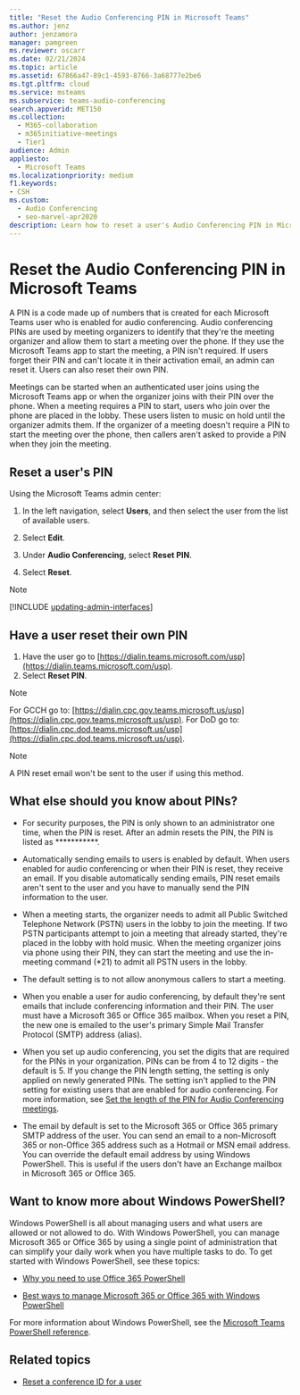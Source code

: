 ```yaml
---
title: "Reset the Audio Conferencing PIN in Microsoft Teams"
ms.author: jenz
author: jenzamora
manager: pamgreen
ms.reviewer: oscarr
ms.date: 02/21/2024
ms.topic: article
ms.assetid: 67866a47-89c1-4593-8766-3a68777e2be6
ms.tgt.pltfrm: cloud
ms.service: msteams
ms.subservice: teams-audio-conferencing
search.appverid: MET150
ms.collection: 
  - M365-collaboration
  - m365initiative-meetings
  - Tier1
audience: Admin
appliesto: 
  - Microsoft Teams
ms.localizationpriority: medium
f1.keywords:
- CSH
ms.custom: 
  - Audio Conferencing
  - seo-marvel-apr2020
description: Learn how to reset a user's Audio Conferencing PIN in Microsoft Teams, and learn important facts about PINs.
---
```


# Reset the Audio Conferencing PIN in Microsoft Teams

A PIN is a code made up of numbers that is created for each Microsoft Teams user who is enabled for audio conferencing. Audio conferencing PINs are used by meeting organizers to identify that they're the meeting organizer and allow them to start a meeting over the phone. If they use the Microsoft Teams app to start the meeting, a PIN isn't required. If users forget their PIN and can't locate it in their activation email, an admin can reset it. Users can also reset their own PIN.
  
Meetings can be started when an authenticated user joins using the Microsoft Teams app or when the organizer joins with their PIN over the phone. When a meeting requires a PIN to start, users who join over the phone are placed in the lobby. These users listen to music on hold until the organizer admits them. If the organizer of a meeting doesn't require a PIN to start the meeting over the phone, then callers aren't asked to provide a PIN when they join the meeting.

## Reset a user's PIN

Using the Microsoft Teams admin center:

1. In the left navigation, select **Users**, and then select the user from the list of available users.

2. Select **Edit**.

3. Under **Audio Conferencing**, select **Reset PIN**.

4. Select **Reset**.

> [!Note]
> [!INCLUDE [updating-admin-interfaces](includes/updating-admin-interfaces.md)]

## Have a user reset their own PIN

1. Have the user go to [https://dialin.teams.microsoft.com/usp](https://dialin.teams.microsoft.com/usp).
2. Select **Reset PIN**.

> [!NOTE]
> For GCCH go to: [https://dialin.cpc.gov.teams.microsoft.us/usp](https://dialin.cpc.gov.teams.microsoft.us/usp).
> For DoD go to: [https://dialin.cpc.dod.teams.microsoft.us/usp](https://dialin.cpc.dod.teams.microsoft.us/usp).

> [!NOTE]
> A PIN reset email won't be sent to the user if using this method.

## What else should you know about PINs?

- For security purposes, the PIN is only shown to an administrator one time, when the PIN is reset. After an admin resets the PIN, the PIN is listed as ***********.

- Automatically sending emails to users is enabled by default. When users enabled for audio conferencing or when their PIN is reset, they receive an email. If you disable automatically sending emails, PIN reset emails aren't sent to the user and you have to manually send the PIN information to the user.

- When a meeting starts, the organizer needs to admit all Public Switched Telephone Network (PSTN) users in the lobby to join the meeting. If two PSTN participants attempt to join a meeting that already started, they're placed in the lobby with hold music. When the meeting organizer joins via phone using their PIN, they can start the meeting and use the in-meeting command (*21) to admit all PSTN users in the lobby.

- The default setting is to not allow anonymous callers to start a meeting.

- When you enable a user for audio conferencing, by default they're sent emails that include conferencing information and their PIN. The user must have a Microsoft 365 or Office 365 mailbox. When you reset a PIN, the new one is emailed to the user's primary Simple Mail Transfer Protocol (SMTP) address (alias).

- When you set up audio conferencing, you set the digits that are required for the PINs in your organization. PINs can be from 4 to 12 digits - the default is 5. If you change the PIN length setting, the setting is only applied on newly generated PINs.  The setting isn't applied to the PIN setting for existing users that are enabled for audio conferencing. For more information, see [Set the length of the PIN for Audio Conferencing meetings](Set-the-PIN-length-for-Audio-Conferencing-meetings-in-teams.md).

- The email by default is set to the Microsoft 365 or Office 365 primary SMTP address of the user. You can send an email to a non-Microsoft 365 or non-Office 365 address such as a Hotmail or MSN email address. You can override the default email address by using Windows PowerShell. This is useful if the users don't have an Exchange mailbox in Microsoft 365 or Office 365.

## Want to know more about Windows PowerShell?

Windows PowerShell is all about managing users and what users are allowed or not allowed to do. With Windows PowerShell, you can manage Microsoft 365 or Office 365 by using a single point of administration that can simplify your daily work when you have multiple tasks to do. To get started with Windows PowerShell, see these topics:

- [Why you need to use Office 365 PowerShell](/microsoft-365/enterprise/why-you-need-to-use-microsoft-365-powershell)

- [Best ways to manage Microsoft 365 or Office 365 with Windows PowerShell](/previous-versions//dn568025(v=technet.10))

For more information about Windows PowerShell, see the [Microsoft Teams PowerShell reference](/powershell/module/teams).
  
## Related topics

- [Reset a conference ID for a user](reset-a-conference-id-for-a-user-in-teams.md)

